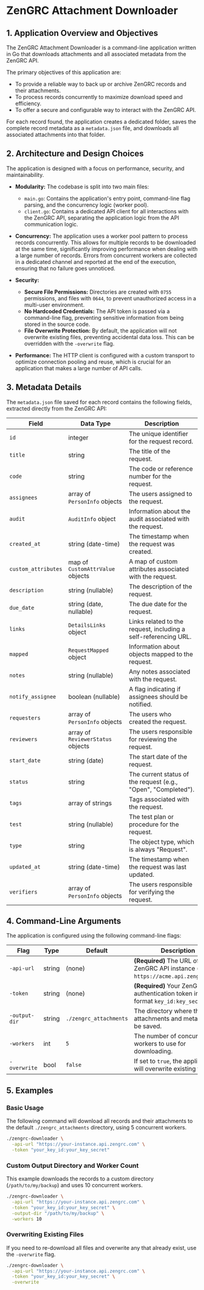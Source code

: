 # ZenGRC Attachment Downloader

## 1. Application Overview and Objectives

The ZenGRC Attachment Downloader is a command-line application written in Go that downloads attachments and all associated metadata from the ZenGRC API.

The primary objectives of this application are:
- To provide a reliable way to back up or archive ZenGRC records and their attachments.
- To process records concurrently to maximize download speed and efficiency.
- To offer a secure and configurable way to interact with the ZenGRC API.

For each record found, the application creates a dedicated folder, saves the complete record metadata as a `metadata.json` file, and downloads all associated attachments into that folder.

## 2. Architecture and Design Choices

The application is designed with a focus on performance, security, and maintainability.

- **Modularity:** The codebase is split into two main files:
    - `main.go`: Contains the application's entry point, command-line flag parsing, and the concurrency logic (worker pool).
    - `client.go`: Contains a dedicated API client for all interactions with the ZenGRC API, separating the application logic from the API communication logic.

- **Concurrency:** The application uses a worker pool pattern to process records concurrently. This allows for multiple records to be downloaded at the same time, significantly improving performance when dealing with a large number of records. Errors from concurrent workers are collected in a dedicated channel and reported at the end of the execution, ensuring that no failure goes unnoticed.

- **Security:**
    - **Secure File Permissions:** Directories are created with `0755` permissions, and files with `0644`, to prevent unauthorized access in a multi-user environment.
    - **No Hardcoded Credentials:** The API token is passed via a command-line flag, preventing sensitive information from being stored in the source code.
    - **File Overwrite Protection:** By default, the application will not overwrite existing files, preventing accidental data loss. This can be overridden with the `-overwrite` flag.

- **Performance:** The HTTP client is configured with a custom transport to optimize connection pooling and reuse, which is crucial for an application that makes a large number of API calls.

## 3. Metadata Details

The `metadata.json` file saved for each record contains the following fields, extracted directly from the ZenGRC API:

| Field                | Data Type                      | Description                                                  |
|----------------------|--------------------------------|--------------------------------------------------------------|
| `id`                 | integer                        | The unique identifier for the request record.                |
| `title`              | string                         | The title of the request.                                    |
| `code`               | string                         | The code or reference number for the request.                |
| `assignees`          | array of `PersonInfo` objects  | The users assigned to the request.                           |
| `audit`              | `AuditInfo` object             | Information about the audit associated with the request.     |
| `created_at`         | string (date-time)             | The timestamp when the request was created.                  |
| `custom_attributes`  | map of `CustomAttrValue` objects | A map of custom attributes associated with the request.      |
| `description`        | string (nullable)              | The description of the request.                              |
| `due_date`           | string (date, nullable)        | The due date for the request.                                |
| `links`              | `DetailsLinks` object          | Links related to the request, including a self-referencing URL. |
| `mapped`             | `RequestMapped` object         | Information about objects mapped to the request.             |
| `notes`              | string (nullable)              | Any notes associated with the request.                       |
| `notify_assignee`    | boolean (nullable)             | A flag indicating if assignees should be notified.           |
| `requesters`         | array of `PersonInfo` objects  | The users who created the request.                           |
| `reviewers`          | array of `ReviewerStatus` objects | The users responsible for reviewing the request.             |
| `start_date`         | string (date)                  | The start date of the request.                               |
| `status`             | string                         | The current status of the request (e.g., "Open", "Completed"). |
| `tags`               | array of strings               | Tags associated with the request.                            |
| `test`               | string (nullable)              | The test plan or procedure for the request.                  |
| `type`               | string                         | The object type, which is always "Request".                  |
| `updated_at`         | string (date-time)             | The timestamp when the request was last updated.             |
| `verifiers`          | array of `PersonInfo` objects  | The users responsible for verifying the request.             |

## 4. Command-Line Arguments

The application is configured using the following command-line flags:

| Flag          | Type    | Default                | Description                                                              |
|---------------|---------|------------------------|--------------------------------------------------------------------------|
| `-api-url`    | string  | (none)                 | **(Required)** The URL of your ZenGRC API instance (e.g., `https://acme.api.zengrc.com`). |
| `-token`      | string  | (none)                 | **(Required)** Your ZenGRC API authentication token in the format `key_id:key_secret`. |
| `-output-dir` | string  | `./zengrc_attachments` | The directory where the attachments and metadata will be saved.            |
| `-workers`    | int     | `5`                    | The number of concurrent workers to use for downloading.                 |
| `-overwrite`  | bool    | `false`                | If set to `true`, the application will overwrite existing files.         |

## 5. Examples

### Basic Usage

The following command will download all records and their attachments to the default `./zengrc_attachments` directory, using 5 concurrent workers.

```bash
./zengrc-downloader \
  -api-url "https://your-instance.api.zengrc.com" \
  -token "your_key_id:your_key_secret"
```

### Custom Output Directory and Worker Count

This example downloads the records to a custom directory (`/path/to/my/backup`) and uses 10 concurrent workers.

```bash
./zengrc-downloader \
  -api-url "https://your-instance.api.zengrc.com" \
  -token "your_key_id:your_key_secret" \
  -output-dir "/path/to/my/backup" \
  -workers 10
```

### Overwriting Existing Files

If you need to re-download all files and overwrite any that already exist, use the `-overwrite` flag.

```bash
./zengrc-downloader \
  -api-url "https://your-instance.api.zengrc.com" \
  -token "your_key_id:your_key_secret" \
  -overwrite
```